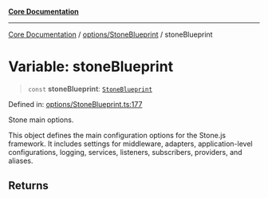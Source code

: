 [**Core Documentation**](../../../README.md)

***

[Core Documentation](../../../README.md) / [options/StoneBlueprint](../README.md) / stoneBlueprint

# Variable: stoneBlueprint

> `const` **stoneBlueprint**: [`StoneBlueprint`](../interfaces/StoneBlueprint.md)

Defined in: [options/StoneBlueprint.ts:177](https://github.com/stonemjs/core/blob/e2fddc9518734748c09a72d4b4064dd1d4c1288c/src/options/StoneBlueprint.ts#L177)

Stone main options.

This object defines the main configuration options for the Stone.js framework.
It includes settings for middleware, adapters, application-level configurations,
logging, services, listeners, subscribers, providers, and aliases.

## Returns
